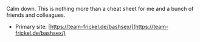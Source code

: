Calm down. This is nothing more than a cheat sheet for me and a bunch of friends and colleagues.

* Primary site: [https://team-frickel.de/bashsex/](https://team-frickel.de/bashsex/)
